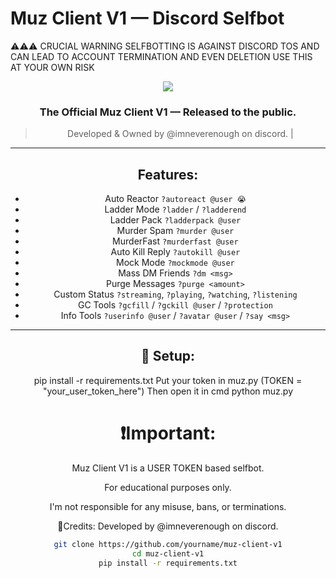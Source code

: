 
# Muz Client V1 — Discord Selfbot
⚠️⚠️⚠️ CRUCIAL WARNING SELFBOTTING IS AGAINST DISCORD TOS AND CAN LEAD TO ACCOUNT TERMINATION AND EVEN DELETION USE THIS AT YOUR OWN RISK
<div align="center">
  
<img src="https://media.discordapp.net/attachments/your-banner.gif">

### The Official Muz Client V1 — Released to the public.

> Developed & Owned by @imneverenough on discord. | 

---

## Features:
- Auto Reactor `?autoreact @user 😭`
- Ladder Mode `?ladder` / `?ladderend`
- Ladder Pack `?ladderpack @user`
- Murder Spam `?murder @user`
- MurderFast `?murderfast @user`
- Auto Kill Reply `?autokill @user`
- Mock Mode `?mockmode @user`
- Mass DM Friends `?dm <msg>`
- Purge Messages `?purge <amount>`
- Custom Status `?streaming`, `?playing`, `?watching`, `?listening`
- GC Tools `?gcfill` / `?gckill @user` / `?protection`
- Info Tools `?userinfo @user` / `?avatar @user` / `?say <msg>`

---

## 🚀 Setup:
pip install -r requirements.txt
Put your token in muz.py (TOKEN = "your_user_token_here")
Then open it in cmd python muz.py

# ❗Important:
Muz Client V1 is a USER TOKEN based selfbot.

For educational purposes only.

I'm not responsible for any misuse, bans, or terminations.

🌟Credits:
Developed by @imneverenough on discord.







```bash
git clone https://github.com/yourname/muz-client-v1
cd muz-client-v1
pip install -r requirements.txt
